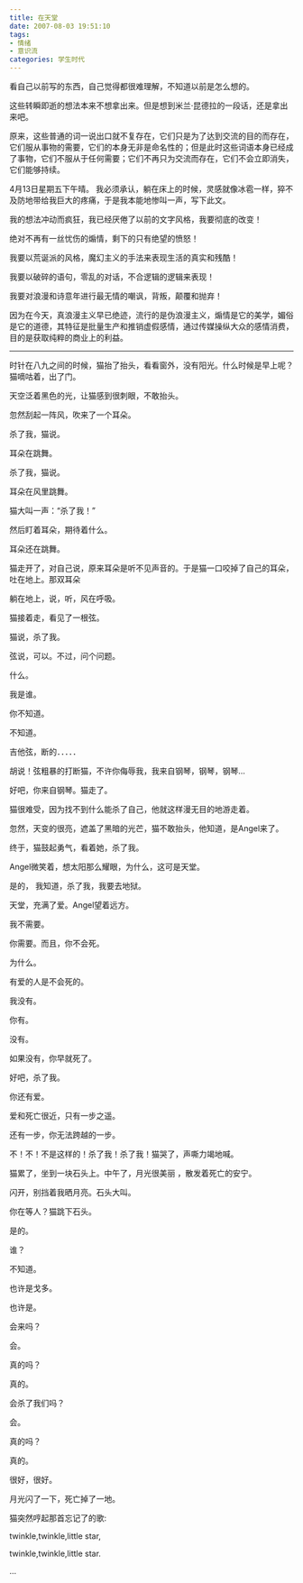```yaml
---
title: 在天堂
date: 2007-08-03 19:51:10
tags: 
- 情绪
- 意识流
categories: 学生时代
---
```


看自己以前写的东西，自己觉得都很难理解，不知道以前是怎么想的。

这些转瞬即逝的想法本来不想拿出来。但是想到米兰·昆德拉的一段话，还是拿出来吧。

原来，这些普通的词一说出口就不复存在，它们只是为了达到交流的目的而存在，它们服从事物的需要，它们的本身无非是命名性的；但是此时这些词语本身已经成了事物，它们不服从于任何需要；它们不再只为交流而存在，它们不会立即消失，它们能够持续。

4月13日星期五下午晴。
我必须承认，躺在床上的时候，灵感就像冰雹一样，猝不及防地带给我巨大的疼痛，于是我本能地惨叫一声，写下此文。

我的想法冲动而疯狂，我已经厌倦了以前的文字风格，我要彻底的改变！

绝对不再有一丝忧伤的煽情，剩下的只有绝望的愤怒！

我要以荒诞派的风格，魔幻主义的手法来表现生活的真实和残酷！

我要以破碎的语句，零乱的对话，不合逻辑的逻辑来表现！

我要对浪漫和诗意年进行最无情的嘲讽，背叛，颠覆和抛弃！

因为在今天，真浪漫主义早已绝迹，流行的是伪浪漫主义，煽情是它的美学，媚俗是它的道德，其特征是批量生产和推销虚假感情，通过传媒操纵大众的感情消费，目的是获取纯粹的商业上的利益。

----
时针在八九之间的时候，猫抬了抬头，看看窗外，没有阳光。什么时候是早上呢？猫嘀咕着，出了门。

天空泛着黑色的光，让猫感到很刺眼，不敢抬头。

忽然刮起一阵风，吹来了一个耳朵。

杀了我，猫说。

耳朵在跳舞。

杀了我，猫说。

耳朵在风里跳舞。

猫大叫一声：“杀了我！”

然后盯着耳朵，期待着什么。

耳朵还在跳舞。

猫走开了，对自己说，原来耳朵是听不见声音的。于是猫一口咬掉了自己的耳朵，吐在地上。那双耳朵

躺在地上，说，听，风在呼吸。
</br>


猫接着走，看见了一根弦。

猫说，杀了我。

弦说，可以。不过，问个问题。

什么。

我是谁。

你不知道。

不知道。

吉他弦，断的．．．．．

胡说！弦粗暴的打断猫，不许你侮辱我，我来自钢琴，钢琴，钢琴…

好吧，你来自钢琴。猫走了。

猫很难受，因为找不到什么能杀了自己，他就这样漫无目的地游走着。

忽然，天变的很亮，遮盖了黑暗的光芒，猫不敢抬头，他知道，是Angel来了。

终于，猫鼓起勇气，看着她，杀了我。

Angel微笑着，想太阳那么耀眼，为什么，这可是天堂。

是的， 我知道，杀了我，我要去地狱。

天堂，充满了爱。Angel望着远方。

我不需要。
</br>

你需要。而且，你不会死。
</br>

为什么。

有爱的人是不会死的。

我没有。

你有。

没有。

如果没有，你早就死了。

好吧，杀了我。

你还有爱。

爱和死亡很近，只有一步之遥。

还有一步，你无法跨越的一步。

不！不！不是这样的！杀了我！杀了我！猫哭了，声嘶力竭地喊。

猫累了，坐到一块石头上。中午了，月光很美丽 ，散发着死亡的安宁。
</br>


闪开，别挡着我晒月亮。石头大叫。

你在等人？猫跳下石头。

是的。

谁？

不知道。

也许是戈多。

也许是。

会来吗？

会。

真的吗？

真的。

会杀了我们吗？

会。

真的吗？

真的。

很好，很好。

月光闪了一下，死亡掉了一地。
</br>

猫突然哼起那首忘记了的歌:
</br>

twinkle,twinkle,little star,

twinkle,twinkle,little star.

…
